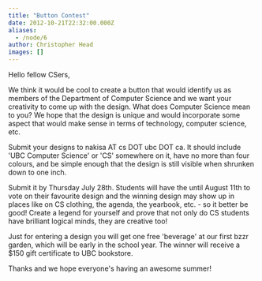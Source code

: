 ```yaml
---
title: "Button Contest"
date: 2012-10-21T22:32:00.000Z
aliases:
  - /node/6
author: Christopher Head
images: []
---
```


<div class="field field-name-body field-type-text-with-summary field-label-hidden"><div class="field-items"><div class="field-item even"><p>Hello fellow CSers,</p>
<p>We think it would be cool to create a button that would identify us as members of the Department of Computer Science and we want your creativity to come up with the design. What does Computer Science mean to you? We hope that the design is unique and would incorporate some aspect that would make sense in terms of technology, computer science, etc. </p>
<p>Submit your designs to nakisa AT cs DOT ubc DOT ca. It should include &apos;UBC Computer Science&apos; or &apos;CS&apos; somewhere on it, have no more than four colours, and be simple enough that the design is still visible when shrunken down to one inch.</p>
<p>Submit it by Thursday July 28th. Students will have the until August 11th to vote on their favourite design and the winning design may show up in places like on CS clothing, the agenda, the yearbook, etc. - so it better be good! Create a legend for yourself and prove that not only do CS students have brilliant logical minds, they are creative too! </p>
<p>Just for entering a design you will get one free &apos;beverage&apos; at our first bzzr garden, which will be early in the school year. The winner will receive a $150 gift certificate to UBC bookstore. </p>
<p>Thanks and we hope everyone&apos;s having an awesome summer!</p>
</div></div></div>    <footer>
          </footer>
